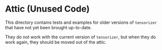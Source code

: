 # Attic (Unused Code)

This directory contains tests and examples for older versions of `tensorizer`
that have not yet been brought up-to-date.

They do not work with the current version of `tensorizer`,
but when they do work again, they should be moved out of the attic.
